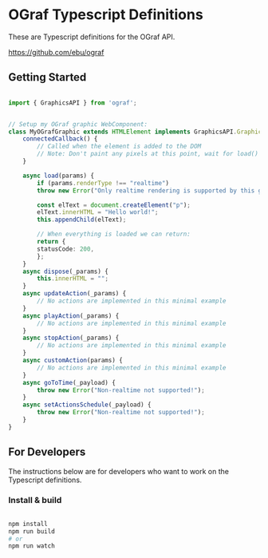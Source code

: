 # OGraf Typescript Definitions

These are Typescript definitions for the OGraf API.

https://github.com/ebu/ograf

## Getting Started

```typescript

import { GraphicsAPI } from 'ograf';


// Setup my OGraf graphic WebComponent:
class MyOGrafGraphic extends HTMLElement implements GraphicsAPI.Graphic {
    connectedCallback() {
        // Called when the element is added to the DOM
        // Note: Don't paint any pixels at this point, wait for load() to be called
    }

    async load(params) {
        if (params.renderType !== "realtime")
        throw new Error("Only realtime rendering is supported by this graphic");

        const elText = document.createElement("p");
        elText.innerHTML = "Hello world!";
        this.appendChild(elText);

        // When everything is loaded we can return:
        return {
        statusCode: 200,
        };
    }
    async dispose(_params) {
        this.innerHTML = "";
    }
    async updateAction(_params) {
        // No actions are implemented in this minimal example
    }
    async playAction(_params) {
        // No actions are implemented in this minimal example
    }
    async stopAction(_params) {
        // No actions are implemented in this minimal example
    }
    async customAction(params) {
        // No actions are implemented in this minimal example
    }
    async goToTime(_payload) {
        throw new Error("Non-realtime not supported!");
    }
    async setActionsSchedule(_payload) {
        throw new Error("Non-realtime not supported!");
    }
}

```


## For Developers

The instructions below are for developers who want to work on the Typescript definitions.

### Install & build

```bash

npm install
npm run build
# or
npm run watch

```
